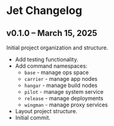 # Jet Changelog

## v0.1.0 – March 15, 2025

Initial project organization and structure.

  * Add testing functionality.
  * Add command namespaces:
    - `base` - manage ops space
    - `carrier` - manage app nodes
    - `hangar` - manage build nodes
    - `pilot` - manage system service
    - `release` - manage deployments
    - `wingman` - manage proxy services
  * Layout project structure.
  * Initial commit.

